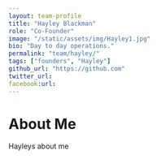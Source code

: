 ```yaml
---
layout: team-profile
title: "Hayley Blackman"
role: "Co-Founder"
image: "/static/assets/img/Hayley1.jpg"
bio: "Day to day operations."
permalink: "team/hayley/"
tags: ["founders", "Hayley"]
github_url: "https://github.com"
twitter_url:
facebook:url:
--- 
```

# About Me

Hayleys about me